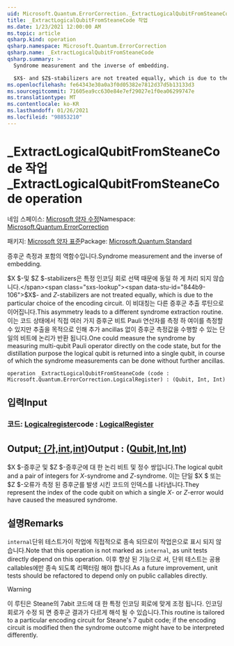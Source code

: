 ```yaml
---
uid: Microsoft.Quantum.ErrorCorrection._ExtractLogicalQubitFromSteaneCode
title: _ExtractLogicalQubitFromSteaneCode 작업
ms.date: 1/23/2021 12:00:00 AM
ms.topic: article
qsharp.kind: operation
qsharp.namespace: Microsoft.Quantum.ErrorCorrection
qsharp.name: _ExtractLogicalQubitFromSteaneCode
qsharp.summary: >-
  Syndrome measurement and the inverse of embedding.

  $X$- and $Z$-stabilizers are not treated equally, which is due to the particular choice of the encoding circuit. This asymmetry leads to a different syndrome extraction routine. One could measure the syndrome by measuring multi-qubit Pauli operator directly on the code state, but for the distillation purpose the logical qubit is returned into a single qubit, in course of which the syndrome measurements can be done without further ancillas.
ms.openlocfilehash: fe64343e30a0a3f0d05382e7812d37d5b13133d3
ms.sourcegitcommit: 71605ea9cc630e84e7ef29027e1f0ea06299747e
ms.translationtype: MT
ms.contentlocale: ko-KR
ms.lasthandoff: 01/26/2021
ms.locfileid: "98853210"
---
```

# <a name="_extractlogicalqubitfromsteanecode-operation"></a><span data-ttu-id="844b9-102">_ExtractLogicalQubitFromSteaneCode 작업</span><span class="sxs-lookup"><span data-stu-id="844b9-102">_ExtractLogicalQubitFromSteaneCode operation</span></span>

<span data-ttu-id="844b9-103">네임 스페이스: [Microsoft 양자 수정](xref:Microsoft.Quantum.ErrorCorrection)</span><span class="sxs-lookup"><span data-stu-id="844b9-103">Namespace: [Microsoft.Quantum.ErrorCorrection](xref:Microsoft.Quantum.ErrorCorrection)</span></span>

<span data-ttu-id="844b9-104">패키지: [Microsoft 양자 표준](https://nuget.org/packages/Microsoft.Quantum.Standard)</span><span class="sxs-lookup"><span data-stu-id="844b9-104">Package: [Microsoft.Quantum.Standard](https://nuget.org/packages/Microsoft.Quantum.Standard)</span></span>


<span data-ttu-id="844b9-105">증후군 측정과 포함의 역함수입니다.</span><span class="sxs-lookup"><span data-stu-id="844b9-105">Syndrome measurement and the inverse of embedding.</span></span>

<span data-ttu-id="844b9-106">$X $-및 $Z $-stabilizers은 특정 인코딩 회로 선택 때문에 동일 하 게 처리 되지 않습니다.</span><span class="sxs-lookup"><span data-stu-id="844b9-106">$X$- and $Z$-stabilizers are not treated equally, which is due to the particular choice of the encoding circuit.</span></span>
<span data-ttu-id="844b9-107">이 비대칭는 다른 증후군 추출 루틴으로 이어집니다.</span><span class="sxs-lookup"><span data-stu-id="844b9-107">This asymmetry leads to a different syndrome extraction routine.</span></span>
<span data-ttu-id="844b9-108">이는 코드 상태에서 직접 여러 가지 증후군 비트 Pauli 연산자를 측정 하 여이를 측정할 수 있지만 추출을 목적으로 인해 추가 ancillas 없이 증후군 측정값을 수행할 수 있는 단일의 비트에 논리가 반환 됩니다.</span><span class="sxs-lookup"><span data-stu-id="844b9-108">One could measure the syndrome by measuring multi-qubit Pauli operator directly on the code state, but for the distillation purpose the logical qubit is returned into a single qubit, in course of which the syndrome measurements can be done without further ancillas.</span></span>

```qsharp
operation _ExtractLogicalQubitFromSteaneCode (code : Microsoft.Quantum.ErrorCorrection.LogicalRegister) : (Qubit, Int, Int)
```


## <a name="input"></a><span data-ttu-id="844b9-109">입력</span><span class="sxs-lookup"><span data-stu-id="844b9-109">Input</span></span>

### <a name="code--logicalregister"></a><span data-ttu-id="844b9-110">코드: [Logicalregister](xref:Microsoft.Quantum.ErrorCorrection.LogicalRegister)</span><span class="sxs-lookup"><span data-stu-id="844b9-110">code : [LogicalRegister](xref:Microsoft.Quantum.ErrorCorrection.LogicalRegister)</span></span>





## <a name="output--qubitintint"></a><span data-ttu-id="844b9-111">Output[: (가,](xref:microsoft.quantum.lang-ref.qubit)[int](xref:microsoft.quantum.lang-ref.int),[int](xref:microsoft.quantum.lang-ref.int))</span><span class="sxs-lookup"><span data-stu-id="844b9-111">Output : ([Qubit](xref:microsoft.quantum.lang-ref.qubit),[Int](xref:microsoft.quantum.lang-ref.int),[Int](xref:microsoft.quantum.lang-ref.int))</span></span>

<span data-ttu-id="844b9-112">$X $-증후군 및 $Z $-증후군에 대 한 논리 비트 및 정수 쌍입니다.</span><span class="sxs-lookup"><span data-stu-id="844b9-112">The logical qubit and a pair of integers for $X$-syndrome and $Z$-syndrome.</span></span>
<span data-ttu-id="844b9-113">이는 단일 $X $ 또는 $Z $-오류가 측정 된 증후군를 발생 시킨 코드의 인덱스를 나타냅니다.</span><span class="sxs-lookup"><span data-stu-id="844b9-113">They represent the index of the code qubit on which a single $X$- or $Z$-error would have caused the measured syndrome.</span></span>

## <a name="remarks"></a><span data-ttu-id="844b9-114">설명</span><span class="sxs-lookup"><span data-stu-id="844b9-114">Remarks</span></span>

<span data-ttu-id="844b9-115">`internal`단위 테스트가이 작업에 직접적으로 종속 되므로이 작업은으로 표시 되지 않습니다.</span><span class="sxs-lookup"><span data-stu-id="844b9-115">Note that this operation is not marked as `internal`, as unit tests directly depend on this operation.</span></span> <span data-ttu-id="844b9-116">이후 향상 된 기능으로 서, 단위 테스트는 공용 callables에만 종속 되도록 리팩터링 해야 합니다.</span><span class="sxs-lookup"><span data-stu-id="844b9-116">As a future improvement, unit tests should be refactored to depend only on public callables directly.</span></span>

> [!WARNING]
> <span data-ttu-id="844b9-117">이 루틴은 Steane의 7abit 코드에 대 한 특정 인코딩 회로에 맞게 조정 됩니다. 인코딩 회로가 수정 되 면 증후군 결과가 다르게 해석 될 수 있습니다.</span><span class="sxs-lookup"><span data-stu-id="844b9-117">This routine is tailored to a particular encoding circuit for Steane's 7 qubit code; if the encoding circuit is modified then the syndrome outcome might have to be interpreted differently.</span></span>